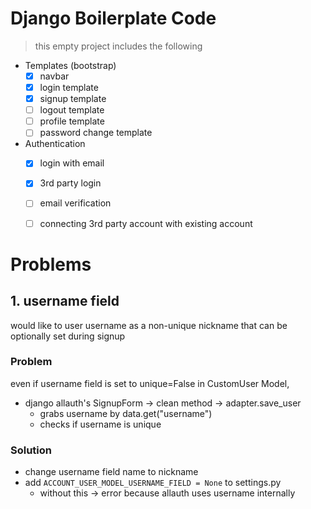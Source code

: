 # Django Boilerplate Code
> this empty project includes the following

- Templates (bootstrap)
    - [x] navbar
    - [x] login template
    - [x] signup template
    - [ ] logout template
    - [ ] profile template
    - [ ] password change template
    
- Authentication
    - [x] login with email
    - [x] 3rd party login
    - [ ] email verification
    - [ ] connecting 3rd party account with existing account


# Problems

## 1. username field
would like to user username as a non-unique nickname that can be optionally set during signup

### Problem
even if username field is set to unique=False in CustomUser Model, 
- django allauth's SignupForm -> clean method -> adapter.save_user
    - grabs username by data.get("username")
    - checks if username is unique

### Solution
- change username field name to nickname
- add `ACCOUNT_USER_MODEL_USERNAME_FIELD = None` to settings.py
    - without this -> error because allauth uses username internally
